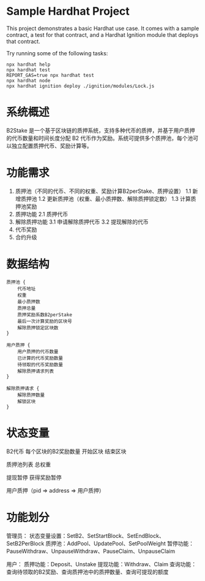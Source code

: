 # Sample Hardhat Project

This project demonstrates a basic Hardhat use case. It comes with a sample contract, a test for that contract, and a Hardhat Ignition module that deploys that contract.

Try running some of the following tasks:

```shell
npx hardhat help
npx hardhat test
REPORT_GAS=true npx hardhat test
npx hardhat node
npx hardhat ignition deploy ./ignition/modules/Lock.js
```

# 系统概述

B2Stake 是一个基于区块链的质押系统，支持多种代币的质押，并基于用户质押的代币数量和时间长度分配 B2 代币作为奖励。系统可提供多个质押池，每个池可以独立配置质押代币、奖励计算等。

# 功能需求

1. 质押池（不同的代币、不同的权重、奖励计算B2perStake、质押设置）
   1.1 新增质押池
   1.2 更新质押池（权重、最小质押数、解除质押锁定数）
   1.3 计算质押池奖励
2. 质押功能
   2.1 质押代币
3. 解除质押功能
   3.1 申请解除质押代币
   3.2 提现解除的代币
4. 代币奖励
5. 合约升级

# 数据结构

```
质押池 {
    代币地址
    权重
    最小质押数
    质押总量
    质押奖励系数B2perStake
    最后一次计算奖励的区块号
    解除质押锁定区块数
}
```

```
用户质押 {
    用户质押的代币数量
    已计算的代币奖励数量
    待领取的代币奖励数量
    解除质押请求列表
}
```

```
解除质押请求 {
    解除质押数量
    解锁区块
}
```

# 状态变量

B2代币
每个区块的B2奖励数量
开始区块
结束区块

质押池列表
总权重

提现暂停
获得奖励暂停

用户质押（pid => address => 用户质押）

# 功能划分

管理员：
状态变量设置：SetB2、SetStartBlock、SetEndBlock、SetB2PerBlock
质押池：AddPool、UpdatePool、SetPoolWeight
暂停功能：PauseWithdraw、UnpauseWithdraw、PauseClaim、UnpauseClaim

用户：
质押功能：Deposit、Unstake
提现功能：Withdraw、Claim
查询功能：查询待领取的B2奖励、查询质押池中的质押数量、查询可提现的额度
